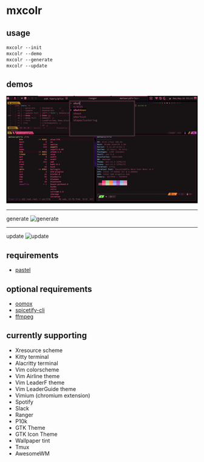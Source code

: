 # mxcolr

## usage
    mxcolr --init
    mxcolr --demo
    mxcolr --generate
    mxcolr --update

## demos
  ![screenshot](data/2021-05-10-021854_1920x1080_scrot.png)

  ***
  
  generate
  ![generate](data/generate_210510015619.gif)
  ***
  update
  ![update](data/update_210510015713.gif)


## requirements
* [pastel](https://github.com/sharkdp/pastel)

## optional requirements
* [oomox](https://github.com/themix-project/oomox)
* [spicetify-cli](https://github.com/khanhas/spicetify-cli)
* [ffmpeg](https://github.com/FFmpeg/FFmpeg)

## currently supporting
* Xresource scheme
* Kitty terminal
* Alacritty terminal
* Vim colorscheme
* Vim Airline theme
* Vim LeaderF theme
* Vim LeaderGuide theme
* Vimium (chromium extension)
* Spotify
* Slack
* Ranger
* P10k
* GTK Theme
* GTK Icon Theme
* Wallpaper tint
* Tmux
* AwesomeWM




